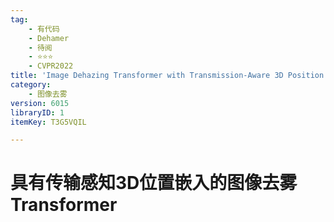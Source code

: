 ```yaml
---
tag:
    - 有代码
    - Dehamer
    - 待阅
    - ⭐⭐⭐
    - CVPR2022
title: 'Image Dehazing Transformer with Transmission-Aware 3D Position Embedding'
category:
    - 图像去雾
version: 6015
libraryID: 1
itemKey: T3G5VQIL

---
```

# 具有传输感知3D位置嵌入的图像去雾Transformer
